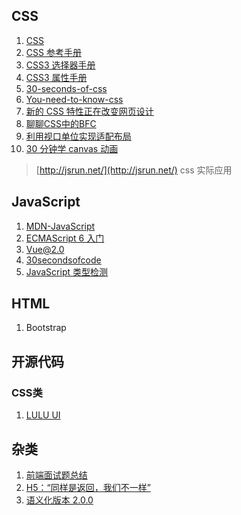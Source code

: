 ﻿## CSS

1. [CSS](https://www.w3cplus.com/CSS3)
2. [CSS 参考手册](http://www.w3school.com.cn/css3/index.asp)
3. [CSS3 选择器手册](http://www.w3school.com.cn/cssref/css_selectors.asp)
4. [CSS3 属性手册](http://www.w3school.com.cn/cssref/index.asp)
5. [30-seconds-of-css](https://github.com/atomiks/30-seconds-of-css)
6. [You-need-to-know-css](https://lhammer.cn/You-need-to-know-css/)
7. [新的 CSS 特性正在改变网页设计](https://juejin.im/post/5b0cae8c6fb9a009de14c833)
8. [聊聊CSS中的BFC](https://juejin.im/post/5b2e5bd1f265da59b17b7cce)
9. [利用视口单位实现适配布局](https://aotu.io/notes/2017/04/28/2017-4-28-CSS-viewport-units/)
10. [30 分钟学 canvas 动画](https://segmentfault.com/bookmark/1230000014022059)

> [http://jsrun.net/](http://jsrun.net/) css 实际应用

## JavaScript

1. [MDN-JavaScript](https://developer.mozilla.org/zh-CN/docs/Web/JavaScript)
2. [ECMAScript 6 入门](http://es6.ruanyifeng.com/)
3. [Vue@2.0](https://cn.vuejs.org/)
4. [30secondsofcode](https://30secondsofcode.org/)
5. [JavaScript 类型检测](https://juejin.im/post/59b5540c5188257e8769e95d)

## HTML

1. Bootstrap

## 开源代码
### CSS类
1. [LULU UI](https://github.com/yued-fe/lulu)

## 杂类

1. [前端面试题总结](https://segmentfault.com/a/1190000011091907)
2. [H5：“同样是返回，我们不一样”](http://elevenbeans.github.io/2018/06/26/enable-goback-on-h5-popup/)
3. [语义化版本 2.0.0](https://semver.org/lang/zh-CN/)